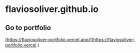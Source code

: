 # flaviosoliver.github.io

## Go to portfolio

[https://flaviosoliver-portfolio.vercel.app/](https://flaviosoliver-portfolio.vercel.)
